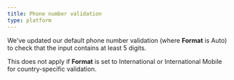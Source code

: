 ```yaml
---
title: Phone number validation
type: platform
---
```


We've updated our default phone number validation (where **Format** is Auto) to check that the input contains at least 5 digits.

This does not apply if **Format** is set to International or International Mobile for country-specific validation.